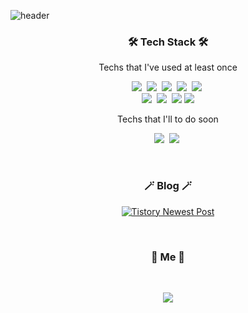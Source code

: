 ![header](https://capsule-render.vercel.app/api?type=soft&color=4169E1&height=150&section=header&text=yeosungchan&fontSize=70&fontColor=e9e9e9&animation=twinkling)

<h3 align="center">🛠 Tech Stack 🛠</h3>

<p align="center"> Techs that I've used at least once </p>

<p align="center">
  <img src="https://img.shields.io/badge/Python-3766AB?style=flat-square&logo=Python&logoColor=white"/></a>&nbsp 
  <img src="https://img.shields.io/badge/Java-ea2c2f?style=flat-square&logo=Java&logoColor=white"/></a>&nbsp 
  <img src="https://img.shields.io/badge/C++-00599C?style=flat-square&logo=C%2B%2B&logoColor=white"/></a>&nbsp 
  <img src="https://img.shields.io/badge/C-A8B9CC?style=flat-square&logo=C&logoColor=white"/></a>&nbsp 
  <img src="https://img.shields.io/badge/Go-00ADD8?style=flat-square&logo=Go&logoColor=white"/></a>&nbsp 
  <br>
  <img src="https://img.shields.io/badge/PostgreSQL-4169E1?style=flat-square&logo=PostgreSQL&logoColor=white"/></a>&nbsp 
  <img src="https://img.shields.io/badge/aws-FF9900?style=flat-square&logo=amazon-aws&logoColor=white"/></a>&nbsp 
  <img src="https://img.shields.io/badge/k8s-326CE5?style=flat-square&logo=Kubuntu&logoColor=white"/>
  <img src="https://img.shields.io/badge/Docker-2496ED?style=flat-square&logo=Docker&logoColor=white"/>
  
</p>

<p align="center"> Techs that I'll to do soon </p>
<p align="center">
  <img src="https://img.shields.io/badge/Django-092E20?style=flat-square&logo=Django&logoColor=white"/></a>&nbsp 
  <img src="https://img.shields.io/badge/Jenkins-D24939?style=flat-square&logo=Jenkins&logoColor=white"/></a>&nbsp 
  
</p>

<br>

<h3 align="center">🪄 Blog 🪄</h3>

<div align="center" style="text-align:center">
  
<!--   [![Velog's GitHub stats](https://velog-readme-stats.vercel.app/api?name=pasa)](https://github.com/eungyeole/velog-readme-stats) -->
  [![Tistory Newest Post](https://tistory-readme-stats.vercel.app/api?name=du-sungchan-24k)](https://github.com/MoonJuhan/tistory-readme-stats)

</div>
  
<br>


<h3 align="center"> 🐣 Me 🐣 </h3>
<p align="center">
  <!--
  <a href="https://velog.io/@woo0_hooo"><img src="https://img.shields.io/badge/Tech%20Blog-11B48A?style=flat-square&logo=Vimeo&logoColor=white&link=https://velog.io/@woo0_hooo"/></a>&nbsp
  <a href="https://www.instagram.com/woo0_hooo/"><img src="https://img.shields.io/badge/Instagram-E4405F?style=flat-square&logo=Instagram&logoColor=white&link=https://www.instagram.com/woo0_hooo/"/></a>&nbsp
  <a href="mailto:viliketh1s98@naver.com"><img src="https://img.shields.io/badge/Gmail-d14836?style=flat-square&logo=Gmail&logoColor=white&link=viliketh1s98@naver.com"/></a>
  -->
</p>
<br>

<p align="center">
  <a href="https://hits.seeyoufarm.com"><img src="https://hits.seeyoufarm.com/api/count/incr/badge.svg?url=https%3A%2F%2Fgithub.com%2Fsungchan1%2Fhit-counter&count_bg=%234169E1&title_bg=%23555555&icon=&icon_color=%234169E1&title=hits&edge_flat=false"/></a>
</p>
